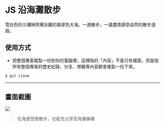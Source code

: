 # JS 沿海灘散步

雪白色的沙灘映照著壯觀的翡翠色大海，一邊散步，一邊盡情感受自然的散步道路。

## 使用方式
- 把整個專案複製一份到你的電腦裡，這裡指的「內容」不是只有檔案，而是指所有整個專案的歷史紀錄、分支、標籤等內容都會複製一份下來。
```sh
$ git clone
```

----

## 畫面截圖
![](https://i.imgur.com/Wh8urk3.gif)
> 在海邊悠閒散步，也能充分享受海灘樂趣
